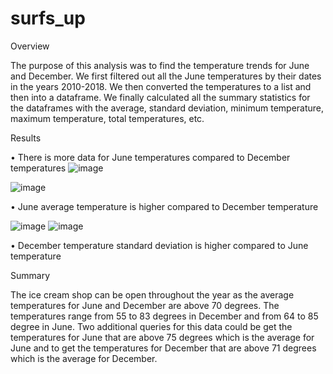 # surfs_up

Overview

The purpose of this analysis was to find the temperature trends for June and December. We first filtered out all the June temperatures by their dates in the years 2010-2018. We then converted the temperatures to a list and then into a dataframe. We finally calculated all the summary statistics for the dataframes with the average, standard deviation, minimum temperature, maximum temperature, total temperatures, etc.

Results

•	There is more data for June temperatures compared to December temperatures
![image](https://user-images.githubusercontent.com/8925001/124420545-811a4900-dd14-11eb-9033-e31b861c2a7e.png)

![image](https://user-images.githubusercontent.com/8925001/124420564-88d9ed80-dd14-11eb-914d-fc2ca9191813.png)

•	June average temperature is higher compared to December temperature

![image](https://user-images.githubusercontent.com/8925001/124420589-942d1900-dd14-11eb-8f4c-8683b2b7f60a.png)
![image](https://user-images.githubusercontent.com/8925001/124420595-97280980-dd14-11eb-9131-2458ccfbce48.png)

•	December temperature standard deviation is higher compared to June temperature

Summary

The ice cream shop can be open throughout the year as the average temperatures for June and December are above 70 degrees. The temperatures range from 55 to 83 degrees in December and from 64 to 85 degree in June. Two additional queries for this data could be get the temperatures for June that are above 75 degrees which is the average for June and to get the temperatures for December that are above 71 degrees which is the average for December.


